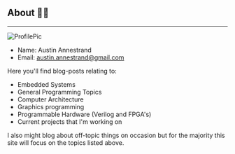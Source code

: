 ## About 🙋‍♂️
***

![ProfilePic](images/me.jpg)
- Name:  Austin Annestrand
- Email: austin.annestrand@gmail.com

Here you'll find blog-posts relating to:

- Embedded Systems
- General Programming Topics
- Computer Architecture
- Graphics programming
- Programmable Hardware (Verilog and FPGA's)
- Current projects that I'm working on

I also might blog about off-topic things on occasion
but for the majority this site will focus on the topics listed above.